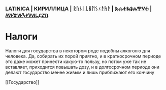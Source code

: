 ### [LATINICA](../Latn/Nalogi.md) | КИРИЛЛИЦА | [ᚱᚢᚾᛁᚳᚺᛖᛊᚲᚨᚤᚨ](../Runr/ᚾᚨᛚᛟᚷᛁ.md) | [ⰃⰎⰀⰃⰑⰎⰉⰜⰀ](../Glag/Ⱀⰰⰾⱁⰳⰹ.md) | [𐍓𐍠𐍔𐍮𐍝𐍔𐍟𐍔𐍠𐍜𐍡𐍚𐍐𐍴](../Perm/𐍝𐍐𐍛𐍞𐍒𐍙.md)

#  Налоги

Налоги для государства в некотором роде подобны алкоголю для человека. Да, собирать их порой приятно, и в краткосрочном периоде это даже может принести какую‐то пользу, но потом уже так не вставляет, приходится повышать дозу, и в долгосрочном периоде они делают государство менее живым и лишь приближают его кончину

[[Государство]]
